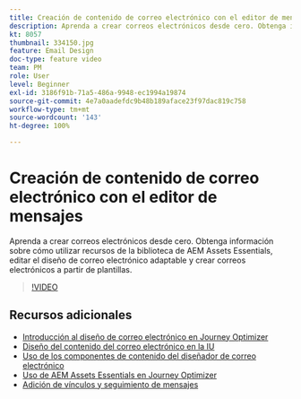 ```yaml
---
title: Creación de contenido de correo electrónico con el editor de mensajes
description: Aprenda a crear correos electrónicos desde cero. Obtenga información sobre cómo utilizar recursos de la biblioteca de AEM Assets Essentials, editar el diseño de correo electrónico adaptable y crear correos electrónicos a partir de plantillas.
kt: 8057
thumbnail: 334150.jpg
feature: Email Design
doc-type: feature video
team: PM
role: User
level: Beginner
exl-id: 3186f91b-71a5-486a-9948-ec1994a19874
source-git-commit: 4e7a0aadefdc9b48b189aface23f97dac819c758
workflow-type: tm+mt
source-wordcount: '143'
ht-degree: 100%

---
```


# Creación de contenido de correo electrónico con el editor de mensajes

Aprenda a crear correos electrónicos desde cero. Obtenga información sobre cómo utilizar recursos de la biblioteca de AEM Assets Essentials, editar el diseño de correo electrónico adaptable y crear correos electrónicos a partir de plantillas.

>[!VIDEO](https://video.tv.adobe.com/v/334150?quality=12)

## Recursos adicionales

* [Introducción al diseño de correo electrónico en Journey Optimizer](https://experienceleague.adobe.com/docs/journey-optimizer/using/create-messages/email-designer/design-emails.html?lang=es)
* [Diseño del contenido del correo electrónico en la IU](https://experienceleague.adobe.com/docs/journey-optimizer/using/create-messages/email-designer/create-email-content.html?lang=es)
* [Uso de los componentes de contenido del diseñador de correo electrónico](https://experienceleague.adobe.com/docs/journey-optimizer/using/create-messages/email-designer/content-components.html?lang=es)
* [Uso de AEM Assets Essentials en Journey Optimizer](https://experienceleague.adobe.com/docs/journey-optimizer/using/create-messages/assets-essentials.html?lang=es)
* [Adición de vínculos y seguimiento de mensajes](https://experienceleague.adobe.com/docs/journey-optimizer/using/create-messages/message-tracking.html?lang=es)
